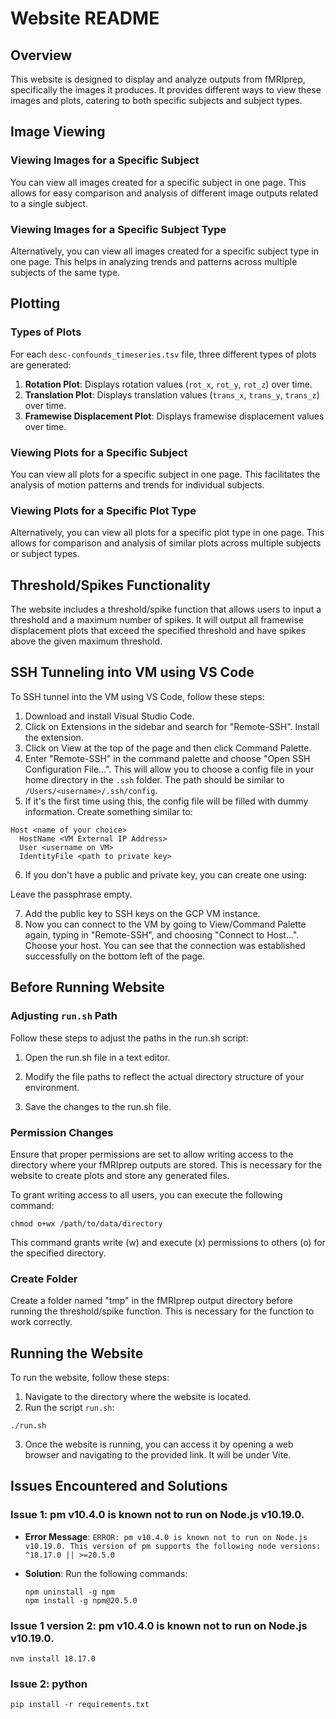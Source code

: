 # Website README

## Overview

This website is designed to display and analyze outputs from fMRIprep, specifically the images it produces. It provides different ways to view these images and plots, catering to both specific subjects and subject types.

## Image Viewing

### Viewing Images for a Specific Subject

You can view all images created for a specific subject in one page. This allows for easy comparison and analysis of different image outputs related to a single subject.

### Viewing Images for a Specific Subject Type


Alternatively, you can view all images created for a specific subject type in one page. This helps in analyzing trends and patterns across multiple subjects of the same type.

## Plotting

### Types of Plots

For each `desc-confounds_timeseries.tsv` file, three different types of plots are generated:

1. **Rotation Plot**: Displays rotation values (`rot_x`, `rot_y`, `rot_z`) over time.
2. **Translation Plot**: Displays translation values (`trans_x`, `trans_y`, `trans_z`) over time.
3. **Framewise Displacement Plot**: Displays framewise displacement values over time.

### Viewing Plots for a Specific Subject

You can view all plots for a specific subject in one page. This facilitates the analysis of motion patterns and trends for individual subjects.

### Viewing Plots for a Specific Plot Type

Alternatively, you can view all plots for a specific plot type in one page. This allows for comparison and analysis of similar plots across multiple subjects or subject types.

## Threshold/Spikes Functionality

The website includes a threshold/spike function that allows users to input a threshold and a maximum number of spikes. It will output all framewise displacement plots that exceed the specified threshold and have spikes above the given maximum threshold.

## SSH Tunneling into VM using VS Code

To SSH tunnel into the VM using VS Code, follow these steps:

1. Download and install Visual Studio Code.
2. Click on Extensions in the sidebar and search for "Remote-SSH". Install the extension.
3. Click on View at the top of the page and then click Command Palette.
4. Enter "Remote-SSH" in the command palette and choose "Open SSH Configuration File...". This will allow you to choose a config file in your home directory in the `.ssh` folder. The path should be similar to `/Users/<username>/.ssh/config`.
5. If it's the first time using this, the config file will be filled with dummy information. Create something similar to:

```
Host <name of your choice>
  HostName <VM External IP Address>
  User <username on VM>
  IdentityFile <path to private key>
```
6. If you don't have a public and private key, you can create one using:

Leave the passphrase empty.


7. Add the public key to SSH keys on the GCP VM instance.
8. Now you can connect to the VM by going to View/Command Palette again, typing in "Remote-SSH", and choosing "Connect to Host...". Choose your host. You can see that the connection was established successfully on the bottom left of the page.

## Before Running Website

### Adjusting `run.sh` Path

Follow these steps to adjust the paths in the run.sh script:

1. Open the run.sh file in a text editor.

2. Modify the file paths to reflect the actual directory structure of your environment.

3. Save the changes to the run.sh file.

### Permission Changes

Ensure that proper permissions are set to allow writing access to the directory where your fMRIprep outputs are stored. This is necessary for the website to create plots and store any generated files.

To grant writing access to all users, you can execute the following command:

```
chmod o+wx /path/to/data/directory
```

This command grants write (w) and execute (x) permissions to others (o) for the specified directory.

### Create Folder

Create a folder named "tmp" in the fMRIprep output directory before running the threshold/spike function. This is necessary for the function to work correctly.

## Running the Website

To run the website, follow these steps:

1. Navigate to the directory where the website is located.
2. Run the script `run.sh`:
```
./run.sh
```
3. Once the website is running, you can access it by opening a web browser and navigating to the provided link. It will be under Vite.

## Issues Encountered and Solutions

### Issue 1: pm v10.4.0 is known not to run on Node.js v10.19.0.

- **Error Message**: `ERROR: pm v10.4.0 is known not to run on Node.js v10.19.0. This version of pm supports the following node versions: ^18.17.0 || >=20.5.0`
- **Solution**: Run the following commands:

  ```
  npm uninstall -g npm
  npm install -g npm@20.5.0
  ```

### Issue 1 version 2: pm v10.4.0 is known not to run on Node.js v10.19.0.

  ```
  nvm install 18.17.0
  ```

### Issue 2: python
  ```
  pip install -r requirements.txt
  ```
